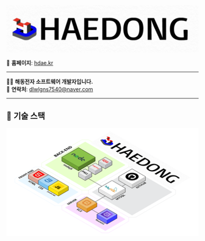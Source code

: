 ![MainLogo](https://github.com/hoonZeee/Haedong-dcos/blob/main/mainlogo.png?raw=true)

🔗 **홈페이지**: [hdae.kr](http://hdae.kr)

---

👨‍💻 **해동전자 소프트웨어 개발자입니다.**  
📧 **연락처**: dlwlgns7540@naver.com

---

## 🚀 기술 스택
![Tech Stack](https://github.com/hoonZeee/Haedong-dcos/blob/main/haedongStack.png?raw=true)


